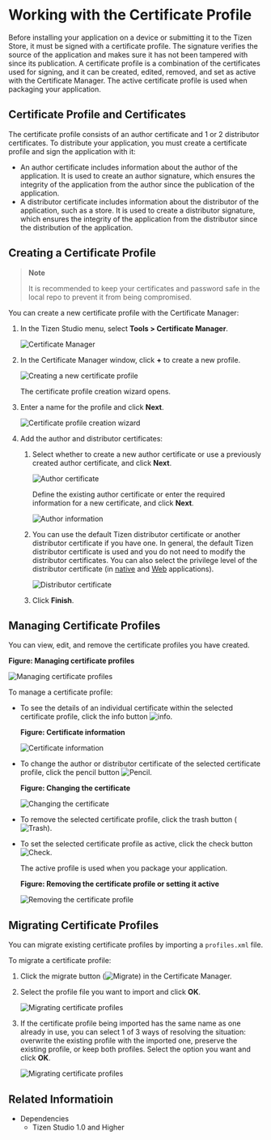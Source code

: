 # Working with the Certificate Profile

Before installing your application on a device or submitting it to the Tizen Store, it must be signed with a certificate profile. The signature verifies the source of the application and makes sure it has not been tampered with since its publication. A certificate profile is a combination of the certificates used for signing, and it can be created, edited, removed, and set as active with the Certificate Manager. The active certificate profile is used when packaging your application.

## Certificate Profile and Certificates

The certificate profile consists of an author certificate and 1 or 2 distributor certificates. To distribute your application, you must create a certificate profile and sign the application with it:

- An author certificate includes information about the author of the application. It is used to create an author signature, which ensures the integrity of the application from the author since the publication of the application.
- A distributor certificate includes information about the distributor of the application, such as a store. It is used to create a distributor signature, which ensures the integrity of the application from the distributor since the distribution of the application.

## Creating a Certificate Profile

>**Note**
>
>It is recommended to keep your certificates and password safe in the local repo to prevent it from being compromised.


You can create a new certificate profile with the Certificate Manager:

1. In the Tizen Studio menu, select **Tools > Certificate Manager**.

   ![Certificate Manager](./media/cert_reg_cert_manager.png)

2. In the Certificate Manager window, click **+** to create a new profile.

   ![Creating a new certificate profile](./media/cert_reg_create_new.png)

   The certificate profile creation wizard opens.

3. Enter a name for the profile and click **Next**.

   ![Certificate profile creation wizard](./media/cert_reg_creation_wizard.png)

4. Add the author and distributor certificates:

   1. Select whether to create a new author certificate or use a previously created author certificate, and click **Next**.

      ![Author certificate](./media/cert_reg_author_cert.png)

      Define the existing author certificate or enter the required information for a new certificate, and click **Next**.

      ![Author information](./media/cert_reg_author_info.png)

   2. You can use the default Tizen distributor certificate or another distributor certificate if you have one. In general, the default Tizen distributor certificate is used and you do not need to modify the distributor certificates. You can also select the privilege level of the distributor certificate (in [native](../../native/tutorials/details/sec-privileges.md) and [Web](../../web/tutorials/sec-privileges.md) applications).

      ![Distributor certificate](./media/cert_reg_dist_cert.png)

   3. Click **Finish**.


## Managing Certificate Profiles

You can view, edit, and remove the certificate profiles you have created.

**Figure: Managing certificate profiles**

![Managing certificate profiles](./media/cert_reg_manage_cert.png)

To manage a certificate profile:

- To see the details of an individual certificate within the selected certificate profile, click the info button ![info](./media/cert_reg_info.png).

  **Figure: Certificate information**

  ![Certificate information](./media/cert_reg_cert_info.png)

- To change the author or distributor certificate of the selected certificate profile, click the pencil button ![Pencil](./media/cert_reg_pencil.png).

  **Figure: Changing the certificate**

  ![Changing the certificate](./media/cert_reg_change_cert.png)

- To remove the selected certificate profile, click the trash button (![Trash](./media/cert_reg_trash.png)).

- To set the selected certificate profile as active, click the check button ![Check](./media/cert_reg_check.png).

  The active profile is used when you package your application.

  **Figure: Removing the certificate profile or setting it active**

  ![Removing the certificate profile](./media/cert_reg_remove_cert.png)


## Migrating Certificate Profiles

You can migrate existing certificate profiles by importing a `profiles.xml` file.

To migrate a certificate profile:

1. Click the migrate button (![Migrate](media/cert_reg_migrate.png)) in the Certificate Manager.

2. Select the profile file you want to import and click **OK**.

   ![Migrating certificate profiles](media/cert_reg_migrate_cert.png)

3. If the certificate profile being imported has the same name as one already in use, you can select 1 of 3 ways of resolving the situation: overwrite the existing profile with the imported one, preserve the existing profile, or keep both profiles. Select the option you want and click **OK**.

   ![Migrating certificate profiles](media/cert_reg_migrate_duplicate.png)


## Related Informatioin
- Dependencies  
  - Tizen Studio 1.0 and Higher
